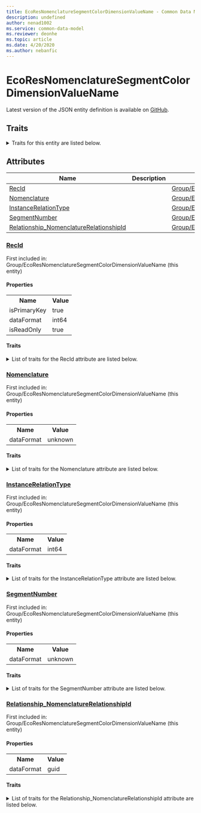 ```yaml
---
title: EcoResNomenclatureSegmentColorDimensionValueName - Common Data Model | Microsoft Docs
description: undefined
author: nenad1002
ms.service: common-data-model
ms.reviewer: deonhe
ms.topic: article
ms.date: 4/20/2020
ms.author: nebanfic
---
```


# EcoResNomenclatureSegmentColorDimensionValueName

  
 Latest version of the JSON entity definition is available on <a href="https://github.com/Microsoft/CDM/tree/master/schemaDocuments/core/operationsCommon/Tables/SupplyChain/ProductInformationManagement/Group/EcoResNomenclatureSegmentColorDimensionValueName.cdm.json" target="_blank">GitHub</a>.  

## Traits

<details>
<summary>Traits for this entity are listed below.  
</summary>

**is.identifiedBy**  
  names a specifc identity attribute to use with an entity  <table><tr><th>Parameter</th><th>Value</th><th>Data type</th><th>Explanation</th></tr><tr><td>attribute</td><td>[EcoResNomenclatureSegmentColorDimensionValueName/(resolvedAttributes)/RecId](#RecId)</td><td>attribute</td><td></td></tr></table>

**is.CDM.entityVersion**  
  <table><tr><th>Parameter</th><th>Value</th><th>Data type</th><th>Explanation</th></tr><tr><td>versionNumber</td><td>"1.0.0"</td><td>string</td><td>semantic version number of the entity</td></tr></table>

**is.application.releaseVersion**  
  <table><tr><th>Parameter</th><th>Value</th><th>Data type</th><th>Explanation</th></tr><tr><td>releaseVersion</td><td>"10.0.13.0"</td><td>string</td><td>semantic version number of the application introducing this entity</td></tr></table>

</details>

## Attributes

|Name|Description|First Included in Instance|
|---|---|---|
|[RecId](#RecId)||<a href="EcoResNomenclatureSegmentColorDimensionValueName.md" target="_blank">Group/EcoResNomenclatureSegmentColorDimensionValueName</a>|
|[Nomenclature](#Nomenclature)||<a href="EcoResNomenclatureSegmentColorDimensionValueName.md" target="_blank">Group/EcoResNomenclatureSegmentColorDimensionValueName</a>|
|[InstanceRelationType](#InstanceRelationType)||<a href="EcoResNomenclatureSegmentColorDimensionValueName.md" target="_blank">Group/EcoResNomenclatureSegmentColorDimensionValueName</a>|
|[SegmentNumber](#SegmentNumber)||<a href="EcoResNomenclatureSegmentColorDimensionValueName.md" target="_blank">Group/EcoResNomenclatureSegmentColorDimensionValueName</a>|
|[Relationship_NomenclatureRelationshipId](#Relationship_NomenclatureRelationshipId)||<a href="EcoResNomenclatureSegmentColorDimensionValueName.md" target="_blank">Group/EcoResNomenclatureSegmentColorDimensionValueName</a>|

### <a href=#RecId name="RecId">RecId</a>

First included in: Group/EcoResNomenclatureSegmentColorDimensionValueName (this entity)  

#### Properties

<table><tr><th>Name</th><th>Value</th></tr><tr><td>isPrimaryKey</td><td>true</td></tr><tr><td>dataFormat</td><td>int64</td></tr><tr><td>isReadOnly</td><td>true</td></tr></table>

#### Traits

<details>
<summary>List of traits for the RecId attribute are listed below.</summary>

**is.dataFormat.integer**  
**is.dataFormat.big**  
**is.identifiedBy**  
names a specifc identity attribute to use with an entity  <table><tr><th>Parameter</th><th>Value</th><th>Data type</th><th>Explanation</th></tr><tr><td>attribute</td><td>[EcoResNomenclatureSegmentColorDimensionValueName/(resolvedAttributes)/RecId](#RecId)</td><td>attribute</td><td></td></tr></table>

**is.readOnly**  
**is.dataFormat.integer**  
**is.dataFormat.big**  
</details>

### <a href=#Nomenclature name="Nomenclature">Nomenclature</a>

First included in: Group/EcoResNomenclatureSegmentColorDimensionValueName (this entity)  

#### Properties

<table><tr><th>Name</th><th>Value</th></tr><tr><td>dataFormat</td><td>unknown</td></tr></table>

#### Traits

<details>
<summary>List of traits for the Nomenclature attribute are listed below.</summary>

</details>

### <a href=#InstanceRelationType name="InstanceRelationType">InstanceRelationType</a>

First included in: Group/EcoResNomenclatureSegmentColorDimensionValueName (this entity)  

#### Properties

<table><tr><th>Name</th><th>Value</th></tr><tr><td>dataFormat</td><td>int64</td></tr></table>

#### Traits

<details>
<summary>List of traits for the InstanceRelationType attribute are listed below.</summary>

**is.dataFormat.integer**  
**is.dataFormat.big**  
**is.dataFormat.integer**  
**is.dataFormat.big**  
</details>

### <a href=#SegmentNumber name="SegmentNumber">SegmentNumber</a>

First included in: Group/EcoResNomenclatureSegmentColorDimensionValueName (this entity)  

#### Properties

<table><tr><th>Name</th><th>Value</th></tr><tr><td>dataFormat</td><td>unknown</td></tr></table>

#### Traits

<details>
<summary>List of traits for the SegmentNumber attribute are listed below.</summary>

</details>

### <a href=#Relationship_NomenclatureRelationshipId name="Relationship_NomenclatureRelationshipId">Relationship_NomenclatureRelationshipId</a>

First included in: Group/EcoResNomenclatureSegmentColorDimensionValueName (this entity)  

#### Properties

<table><tr><th>Name</th><th>Value</th></tr><tr><td>dataFormat</td><td>guid</td></tr></table>

#### Traits

<details>
<summary>List of traits for the Relationship_NomenclatureRelationshipId attribute are listed below.</summary>

**is.dataFormat.character**  
**is.dataFormat.big**  
**is.dataFormat.array**  
**is.dataFormat.guid**  
**means.identity.entityId**  
**is.linkedEntity.identifier**  
Marks the attribute(s) that hold foreign key references to a linked (used as an attribute) entity. This attribute is added to the resolved entity to enumerate the referenced entities.  <table><tr><th>Parameter</th><th>Value</th><th>Data type</th><th>Explanation</th></tr><tr><td>entityReferences</td><td><table><tr><th>entityReference</th><th>attributeReference</th></tr><tr><td><a href="../Miscellaneous/EcoResNomenclature.md" target="_blank">/core/operationsCommon/Tables/SupplyChain/ProductInformationManagement/Miscellaneous/EcoResNomenclature.cdm.json/EcoResNomenclature</a></td><td><a href="../Miscellaneous/EcoResNomenclature.md#RecId" target="_blank">RecId</a></td></tr></table></td><td>entity</td><td>a reference to the constant entity holding the list of entity references</td></tr></table>

**is.dataFormat.guid**  
**is.dataFormat.character**  
**is.dataFormat.array**  
</details>
